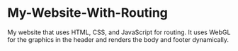 # My-Website-With-Routing
My website that uses HTML, CSS, and JavaScript for routing. It uses WebGL for the graphics in the header and renders the body and footer dynamically.
